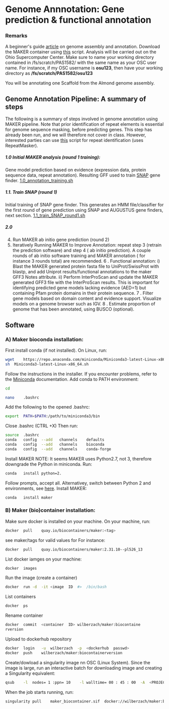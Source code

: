 
# Genome	Annnotation: Gene prediction & functional annotation


### Remarks
A beginner's guide [article](https://www.nature.com/articles/nrg3174) on genome assembly and annotation.
Download the MAKER container using [this](https://github.com/Wilber/Genome-Annotation/blob/master/makerContainerBuild.sh) script.
Analysis will be carried out on the Ohio Supercomputer Center. Make sure to name your working directory contained in /fs/scratch/PAS1582/ with the same name as your OSC user name. For instance, if my OSC username is **osu123**, then have your working directory as **/fs/scratch/PAS1582/osu123**

You will be annotating one Scaffold from the Almond genome assembly. 
## Genome	Annotation	Pipeline:	A summary	of	steps
The following is a summary	of	steps	involved	in	genome	annotation	using	MAKER pipeline. Note that prior identification of repeat elements is essential for genome sequence masking, before predicting genes. This step has already been run, and we will therefore not cover in class. However, interested parties can use [this](https://github.com/Wilber/Genome-Annotation/blob/master/repeat_identification.sh) script for repeat identification (uses RepeatMasker). 
##### 1.0 Initial	MAKER analysis (round 1  training):	
Gene model prediction	based	on	evidence (expression	data,	protein sequence data,	repeat	annotation). Resulting GFF used to train [SNAP](https://github.com/KorfLab/SNAP) gene finder.
[1.0_annotation_training.sh](https://github.com/Wilber/Genome-Annotation/blob/master/1.0_annotation_training.sh)
##### 1.1. Train SNAP (round 1)
Initial training of SNAP gene finder. This	generates an HMM file/classifier for the first round of gene prediction using SNAP and AUGUSTUS gene finders, next section.
[1.1_train_SNAP_round1.sh](https://github.com/Wilber/Genome-Annotation/blob/master/1.1_train_SNAP_round1.sh)
##### 2.0 

4. Run	MAKER	 ab	initio gene	prediction	(round	2)
5. Iteratively	Running	MAKER	to	Improve	Annotation:	repeat	step 3	(retrain	the	prediction	software)	and	step 4 ( ab	initio prediction).
A	couple	rounds	of	 ab	initio software	training	and	MAKER annotation	(	for	instance	3	rounds	total)	are	recommended.
6 .	Functional	annotation:
i)	Blast	the	MAKER	generated	protein	fasta	file	to
UniProt/SwissProt	with	blastp,	and	add	Uniprot results/functional	annotations	to	the	maker	GFF3	Notes
attribute.
ii)	Perform	InterProScan	and	update	the	MAKER	generated GFF3	file	with	the	InterProScan	results.	This	is	important	for identifying	predicted	gene	models	lacking	evidence	(AED=1)	but
containing	Pfam	protein	domains	in	their	protein	sequence.
7 .	Filter	gene	models	based	on	domain	content	and	evidence
support.	Visualize	models	on	a	genome	browser	such	as	IGV.
8 .	Estimate	proportion	of	genome	that	has	been	annotated,	using
BUSCO	(optional).

## Software

### A)	Maker	bioconda	installation:

First	install	conda	(if	not	installed).
On	Linux,	run:

```sh
wget	https://repo.anaconda.com/miniconda/Miniconda3-latest-Linux-x86_64.sh
sh	Miniconda3-latest-Linux-x86_64.sh
```
Follow	the	instructions	in	the	installer.	If	you	encounter	problems,	refer to	the	[Miniconda](https://conda.io/en/latest/miniconda.html) documentation.
Add	conda	to	PATH	environment:

```sh
cd
```

```sh
nano	.bashrc
```
Add	the	following	to	the	opened	.bashrc:
```sh
export	PATH=$PATH:/path/to/miniconda3/bin
```
Close	.bashrc	(CTRL	+X)
Then	run:
```sh
source	.bashrc
conda	config	--add	channels	defaults
conda	config	--add	channels	bioconda
conda	config	--add	channels	conda-forge
```
Install	MAKER
NOTE:	It	seems	MAKER	uses	Python2.7,	not	3,	therefore	downgrade	the
Python	in	miniconda.
Run:
```sh
conda	install	python=2.
```
Follow	prompts,	accept	all.	Alternativey,	switch	between	Python	2	and	environments,	see	[here](https://docs.anaconda.com/anaconda/user-guide/tasks/switch-environment/).
Install	MAKER:
```sh
conda	install	maker
```
### B)	Maker	(bio)container	installation:
Make	sure	docker	is	installed	on	your	machine. On	your	machine,	run:
```sh
docker	pull	quay.io/biocontainers/maker:<tag>
```
see	maker/tags for	valid	values	for	<tag>
For	instance:
```sh
docker	pull	quay.io/biocontainers/maker:2.31.10--pl526_13
```
List	docker	iamges	on	your	machine:
```sh
docker	images
```
Run	the	image	(create	a	container)
```sh
docker	run	-d	-it	<image	ID	#>	/bin/bash
```
List	containers
```sh
docker	ps
```
Rename	container
```sh
docker	commit	<container	ID>	wilberzach/maker:biocontaine
rversion
```
Upload	to	dockerhub	repository

```sh
docker	login	-u	wilberzach	-p	<dockerhub	passwd>
docker	push	wilberzach/maker:biocontainerversion
```
Create/dowload	a	singularity	image	nn	OSC	(Linux	System). Since	the	image	is	large,	run	an	interactive	batch	for	downloading image	and	creating	a	Singularity	equivalent:

```sh
qsub	-l	nodes= 1 :ppn= 10	 -l	walltime= 00 : 45 : 00 	-A	<PROJECT	ID>
```
When	the	job	starts	running,	run:
```sh
singularity	pull	maker_biocontainer.sif	docker://wilberzach/maker:biocontainerversion
```


